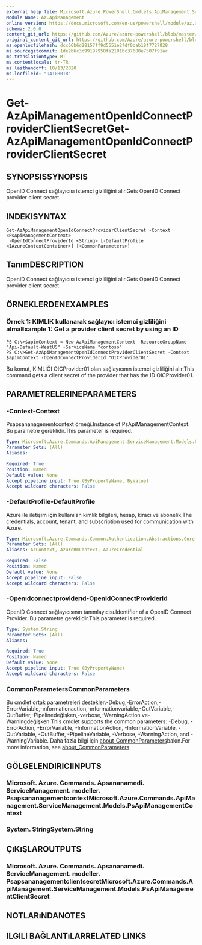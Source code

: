 ```yaml
---
external help file: Microsoft.Azure.PowerShell.Cmdlets.ApiManagement.ServiceManagement.dll-Help.xml
Module Name: Az.ApiManagement
online version: https://docs.microsoft.com/en-us/powershell/module/az.apimanagement/get-azapimanagementopenidconnectproviderclientsecret
schema: 2.0.0
content_git_url: https://github.com/Azure/azure-powershell/blob/master/src/ApiManagement/ApiManagement/help/Get-AzApiManagementOpenIdConnectProviderClientSecret.md
original_content_git_url: https://github.com/Azure/azure-powershell/blob/master/src/ApiManagement/ApiManagement/help/Get-AzApiManagementOpenIdConnectProviderClientSecret.md
ms.openlocfilehash: dcc66b6d28157ff9d5551e2fdf0cab18f7727828
ms.sourcegitcommit: 1de2b6c3c99197958fa2101bc37680e7507f91ac
ms.translationtype: MT
ms.contentlocale: tr-TR
ms.lasthandoff: 10/13/2020
ms.locfileid: "94108018"
---
```

# <span data-ttu-id="8c094-101">Get-AzApiManagementOpenIdConnectProviderClientSecret</span><span class="sxs-lookup"><span data-stu-id="8c094-101">Get-AzApiManagementOpenIdConnectProviderClientSecret</span></span>

## <span data-ttu-id="8c094-102">SYNOPSIS</span><span class="sxs-lookup"><span data-stu-id="8c094-102">SYNOPSIS</span></span>
<span data-ttu-id="8c094-103">OpenID Connect sağlayıcısı istemci gizliliğini alır.</span><span class="sxs-lookup"><span data-stu-id="8c094-103">Gets OpenID Connect provider client secret.</span></span>

## <span data-ttu-id="8c094-104">INDEKI</span><span class="sxs-lookup"><span data-stu-id="8c094-104">SYNTAX</span></span>

```
Get-AzApiManagementOpenIdConnectProviderClientSecret -Context <PsApiManagementContext>
 -OpenIdConnectProviderId <String> [-DefaultProfile <IAzureContextContainer>] [<CommonParameters>]
```

## <span data-ttu-id="8c094-105">Tanım</span><span class="sxs-lookup"><span data-stu-id="8c094-105">DESCRIPTION</span></span>
<span data-ttu-id="8c094-106">OpenID Connect sağlayıcısı istemci gizliliğini alır.</span><span class="sxs-lookup"><span data-stu-id="8c094-106">Gets OpenID Connect provider client secret.</span></span>

## <span data-ttu-id="8c094-107">ÖRNEKLERDEN</span><span class="sxs-lookup"><span data-stu-id="8c094-107">EXAMPLES</span></span>

### <span data-ttu-id="8c094-108">Örnek 1: KIMLIK kullanarak sağlayıcı istemci gizliliğini alma</span><span class="sxs-lookup"><span data-stu-id="8c094-108">Example 1: Get a provider client secret by using an ID</span></span>
```
PS C:\>$apimContext = New-AzApiManagementContext -ResourceGroupName "Api-Default-WestUS" -ServiceName "contoso"
PS C:\>Get-AzApiManagementOpenIdConnectProviderClientSecret -Context $apimContext -OpenIdConnectProviderId "OICProvider01"
```

<span data-ttu-id="8c094-109">Bu komut, KIMLIĞI OICProvider01 olan sağlayıcının istemci gizliliğini alır.</span><span class="sxs-lookup"><span data-stu-id="8c094-109">This command gets a client secret of the provider that has the ID OICProvider01.</span></span>

## <span data-ttu-id="8c094-110">PARAMETRELERINE</span><span class="sxs-lookup"><span data-stu-id="8c094-110">PARAMETERS</span></span>

### <span data-ttu-id="8c094-111">-Context</span><span class="sxs-lookup"><span data-stu-id="8c094-111">-Context</span></span>
<span data-ttu-id="8c094-112">Psapsananagementcontext örneği.</span><span class="sxs-lookup"><span data-stu-id="8c094-112">Instance of PsApiManagementContext.</span></span>
<span data-ttu-id="8c094-113">Bu parametre gereklidir.</span><span class="sxs-lookup"><span data-stu-id="8c094-113">This parameter is required.</span></span>

```yaml
Type: Microsoft.Azure.Commands.ApiManagement.ServiceManagement.Models.PsApiManagementContext
Parameter Sets: (All)
Aliases:

Required: True
Position: Named
Default value: None
Accept pipeline input: True (ByPropertyName, ByValue)
Accept wildcard characters: False
```

### <span data-ttu-id="8c094-114">-DefaultProfile</span><span class="sxs-lookup"><span data-stu-id="8c094-114">-DefaultProfile</span></span>
<span data-ttu-id="8c094-115">Azure ile iletişim için kullanılan kimlik bilgileri, hesap, kiracı ve abonelik.</span><span class="sxs-lookup"><span data-stu-id="8c094-115">The credentials, account, tenant, and subscription used for communication with Azure.</span></span>

```yaml
Type: Microsoft.Azure.Commands.Common.Authentication.Abstractions.Core.IAzureContextContainer
Parameter Sets: (All)
Aliases: AzContext, AzureRmContext, AzureCredential

Required: False
Position: Named
Default value: None
Accept pipeline input: False
Accept wildcard characters: False
```

### <span data-ttu-id="8c094-116">-Openıdconnectproviderıd</span><span class="sxs-lookup"><span data-stu-id="8c094-116">-OpenIdConnectProviderId</span></span>
<span data-ttu-id="8c094-117">OpenID Connect sağlayıcısının tanımlayıcısı.</span><span class="sxs-lookup"><span data-stu-id="8c094-117">Identifier of a OpenID Connect Provider.</span></span>
<span data-ttu-id="8c094-118">Bu parametre gereklidir.</span><span class="sxs-lookup"><span data-stu-id="8c094-118">This parameter is required.</span></span>

```yaml
Type: System.String
Parameter Sets: (All)
Aliases:

Required: True
Position: Named
Default value: None
Accept pipeline input: True (ByPropertyName)
Accept wildcard characters: False
```

### <span data-ttu-id="8c094-119">CommonParameters</span><span class="sxs-lookup"><span data-stu-id="8c094-119">CommonParameters</span></span>
<span data-ttu-id="8c094-120">Bu cmdlet ortak parametreleri destekler:-Debug,-ErrorAction,-ErrorVariable,-ınformationaction,-ınformationvariable,-OutVariable,-OutBuffer,-Pipelinedeğişken,-verbose,-WarningAction ve-Warningdeğişken.</span><span class="sxs-lookup"><span data-stu-id="8c094-120">This cmdlet supports the common parameters: -Debug, -ErrorAction, -ErrorVariable, -InformationAction, -InformationVariable, -OutVariable, -OutBuffer, -PipelineVariable, -Verbose, -WarningAction, and -WarningVariable.</span></span> <span data-ttu-id="8c094-121">Daha fazla bilgi için [about_CommonParameters](http://go.microsoft.com/fwlink/?LinkID=113216)bakın.</span><span class="sxs-lookup"><span data-stu-id="8c094-121">For more information, see [about_CommonParameters](http://go.microsoft.com/fwlink/?LinkID=113216).</span></span>

## <span data-ttu-id="8c094-122">GÖLGELENDIRICI</span><span class="sxs-lookup"><span data-stu-id="8c094-122">INPUTS</span></span>

### <span data-ttu-id="8c094-123">Microsoft. Azure. Commands. Apsananamedi. ServiceManagement. modeller. Psapsananagementcontext</span><span class="sxs-lookup"><span data-stu-id="8c094-123">Microsoft.Azure.Commands.ApiManagement.ServiceManagement.Models.PsApiManagementContext</span></span>

### <span data-ttu-id="8c094-124">System. String</span><span class="sxs-lookup"><span data-stu-id="8c094-124">System.String</span></span>

## <span data-ttu-id="8c094-125">ÇıKıŞLAR</span><span class="sxs-lookup"><span data-stu-id="8c094-125">OUTPUTS</span></span>

### <span data-ttu-id="8c094-126">Microsoft. Azure. Commands. Apsananamedi. ServiceManagement. modeller. Psapsananagementclientsecret</span><span class="sxs-lookup"><span data-stu-id="8c094-126">Microsoft.Azure.Commands.ApiManagement.ServiceManagement.Models.PsApiManagementClientSecret</span></span>

## <span data-ttu-id="8c094-127">NOTLARıNDA</span><span class="sxs-lookup"><span data-stu-id="8c094-127">NOTES</span></span>

## <span data-ttu-id="8c094-128">ILGILI BAĞLANTıLAR</span><span class="sxs-lookup"><span data-stu-id="8c094-128">RELATED LINKS</span></span>
